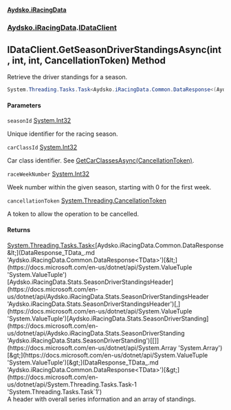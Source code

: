 #### [Aydsko.iRacingData](index.md 'index')
### [Aydsko.iRacingData](index.md#Aydsko.iRacingData 'Aydsko.iRacingData').[IDataClient](IDataClient.md 'Aydsko.iRacingData.IDataClient')

## IDataClient.GetSeasonDriverStandingsAsync(int, int, int, CancellationToken) Method

Retrieve the driver standings for a season.

```csharp
System.Threading.Tasks.Task<Aydsko.iRacingData.Common.DataResponse<(Aydsko.iRacingData.Stats.SeasonDriverStandingsHeader Header,Aydsko.iRacingData.Stats.SeasonDriverStanding[] Standings)>> GetSeasonDriverStandingsAsync(int seasonId, int carClassId, int raceWeekNumber, System.Threading.CancellationToken cancellationToken=default(System.Threading.CancellationToken));
```
#### Parameters

<a name='Aydsko.iRacingData.IDataClient.GetSeasonDriverStandingsAsync(int,int,int,System.Threading.CancellationToken).seasonId'></a>

`seasonId` [System.Int32](https://docs.microsoft.com/en-us/dotnet/api/System.Int32 'System.Int32')

Unique identifier for the racing season.

<a name='Aydsko.iRacingData.IDataClient.GetSeasonDriverStandingsAsync(int,int,int,System.Threading.CancellationToken).carClassId'></a>

`carClassId` [System.Int32](https://docs.microsoft.com/en-us/dotnet/api/System.Int32 'System.Int32')

Car class identifier. See [GetCarClassesAsync(CancellationToken)](IDataClient.GetCarClassesAsync(CancellationToken).md 'Aydsko.iRacingData.IDataClient.GetCarClassesAsync(System.Threading.CancellationToken)').

<a name='Aydsko.iRacingData.IDataClient.GetSeasonDriverStandingsAsync(int,int,int,System.Threading.CancellationToken).raceWeekNumber'></a>

`raceWeekNumber` [System.Int32](https://docs.microsoft.com/en-us/dotnet/api/System.Int32 'System.Int32')

Week number within the given season, starting with 0 for the first week.

<a name='Aydsko.iRacingData.IDataClient.GetSeasonDriverStandingsAsync(int,int,int,System.Threading.CancellationToken).cancellationToken'></a>

`cancellationToken` [System.Threading.CancellationToken](https://docs.microsoft.com/en-us/dotnet/api/System.Threading.CancellationToken 'System.Threading.CancellationToken')

A token to allow the operation to be cancelled.

#### Returns
[System.Threading.Tasks.Task&lt;](https://docs.microsoft.com/en-us/dotnet/api/System.Threading.Tasks.Task-1 'System.Threading.Tasks.Task`1')[Aydsko.iRacingData.Common.DataResponse&lt;](DataResponse_TData_.md 'Aydsko.iRacingData.Common.DataResponse<TData>')[&lt;](https://docs.microsoft.com/en-us/dotnet/api/System.ValueTuple 'System.ValueTuple')[Aydsko.iRacingData.Stats.SeasonDriverStandingsHeader](https://docs.microsoft.com/en-us/dotnet/api/Aydsko.iRacingData.Stats.SeasonDriverStandingsHeader 'Aydsko.iRacingData.Stats.SeasonDriverStandingsHeader')[,](https://docs.microsoft.com/en-us/dotnet/api/System.ValueTuple 'System.ValueTuple')[Aydsko.iRacingData.Stats.SeasonDriverStanding](https://docs.microsoft.com/en-us/dotnet/api/Aydsko.iRacingData.Stats.SeasonDriverStanding 'Aydsko.iRacingData.Stats.SeasonDriverStanding')[[]](https://docs.microsoft.com/en-us/dotnet/api/System.Array 'System.Array')[&gt;](https://docs.microsoft.com/en-us/dotnet/api/System.ValueTuple 'System.ValueTuple')[&gt;](DataResponse_TData_.md 'Aydsko.iRacingData.Common.DataResponse<TData>')[&gt;](https://docs.microsoft.com/en-us/dotnet/api/System.Threading.Tasks.Task-1 'System.Threading.Tasks.Task`1')  
A header with overall series information and an array of standings.